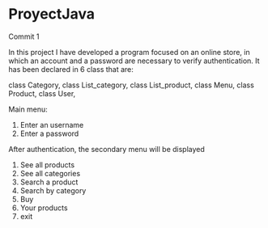 # ProyectJava
Commit 1


In this project I have developed a program focused on an online store, in which an account and a password are necessary to verify authentication.
It has been declared in 6 class that are:

class Category, 
class List_category, 
class List_product, 
class Menu, 
class Product, 
class User, 

Main menu:

1. Enter an username
2. Enter a password


After authentication, the secondary menu will be displayed

1. See all products
2. See all categories
3. Search a product
4. Search by category
5. Buy
6. Your products
0. exit
